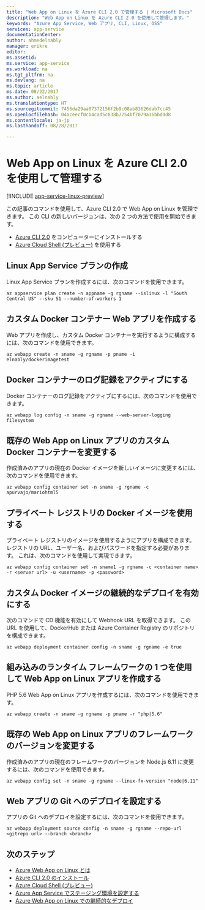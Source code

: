 ```yaml
---
title: "Web App on Linux を Azure CLI 2.0 で管理する | Microsoft Docs"
description: "Web App on Linux を Azure CLI 2.0 を使用して管理します。"
keywords: "Azure App Service, Web アプリ, CLI, Linux, OSS"
services: app-service
documentationCenter: 
author: ahmedelnably
manager: erikre
editor: 
ms.assetid: 
ms.service: app-service
ms.workload: na
ms.tgt_pltfrm: na
ms.devlang: na
ms.topic: article
ms.date: 08/22/2017
ms.author: aelnably
ms.translationtype: HT
ms.sourcegitcommit: 7456da29aa07372156f2b9c08ab83626dab7cc45
ms.openlocfilehash: 04aceecf0cb4cad5c838b7254bf7079a36bbd0d8
ms.contentlocale: ja-jp
ms.lasthandoff: 08/28/2017

---
```


# <a name="manage-web-app-on-linux-using-azure-cli"></a>Web App on Linux を Azure CLI 2.0 を使用して管理する

[!INCLUDE [app-service-linux-preview](../../includes/app-service-linux-preview.md)]

この記事のコマンドを使用して、Azure CLI 2.0 で Web App on Linux を管理できます。
この CLI の新しいバージョンは、次の 2 つの方法で使用を開始できます。

* [Azure CLI 2.0](https://docs.microsoft.com/en-us/cli/azure/install-azure-cli) をコンピューターにインストールする
* [Azure Cloud Shell (プレビュー)](../cloud-shell/overview.md) を使用する


## <a name="create-a-linux-app-service-plan"></a>Linux App Service プランの作成

Linux App Service プランを作成するには、次のコマンドを使用できます。

```azurecli-interactive
az appservice plan create -n appname -g rgname --islinux -l "South Central US" --sku S1 --number-of-workers 1
``` 

## <a name="create-a-custom-docker-container-web-app"></a>カスタム Docker コンテナー Web アプリを作成する

Web アプリを作成し、カスタム Docker コンテナーを実行するように構成するには、次のコマンドを使用できます。

```azurecli-interactive
az webapp create -n sname -g rgname -p pname -i elnably/dockerimagetest
```
 
## <a name="activate-the-docker-container-logging"></a>Docker コンテナーのログ記録をアクティブにする

Docker コンテナーのログ記録をアクティブにするには、次のコマンドを使用できます。

```azurecli-interactive
az webapp log config -n sname -g rgname --web-server-logging filesystem
```
 
## <a name="change-the-custom-docker-container-for-an-existing-web-app-on-linux-app"></a>既存の Web App on Linux アプリのカスタム Docker コンテナーを変更する

作成済みのアプリの現在の Docker イメージを新しいイメージに変更するには、次のコマンドを使用できます。

```azurecli-interactive
az webapp config container set -n sname -g rgname -c apurvajo/mariohtml5
``` 

## <a name="using-docker-images-from-a-private-registry"></a>プライベート レジストリの Docker イメージを使用する

プライベート レジストリのイメージを使用するようにアプリを構成できます。 レジストリの URL、ユーザー名、およびパスワードを指定する必要があります。 これは、次のコマンドを使用して実現できます。

```azurecli-interactive
az webapp config container set -n sname1 -g rgname -c <container name> -r <server url> -u <username> -p <password>
``` 

## <a name="enable-continuous-deployments-for-custom-docker-images"></a>カスタム Docker イメージの継続的なデプロイを有効にする

次のコマンドで CD 機能を有効にして Webhook URL を取得できます。 この URL を使用して、DockerHub または Azure Container Registry のリポジトリを構成できます。

```azurecli-interactive
az webapp deployment container config -n sname -g rgname -e true
``` 

## <a name="create-a-web-app-on-linux-app-using-one-of-our-built-in-runtime-frameworks"></a>組み込みのランタイム フレームワークの 1 つを使用して Web App on Linux アプリを作成する

PHP 5.6 Web App on Linux アプリを作成するには、次のコマンドを使用できます。

```azurecli-interactive
az webapp create -n sname -g rgname -p pname -r "php|5.6"
``` 

## <a name="change-framework-version-for-an-existing-web-app-on-linux-app"></a>既存の Web App on Linux アプリのフレームワークのバージョンを変更する

作成済みのアプリの現在のフレームワークのバージョンを Node.js 6.11 に変更するには、次のコマンドを使用できます。

```azurecli-interactive
az webapp config set -n sname -g rgname --linux-fx-version "node|6.11"
``` 

## <a name="set-up-git-deployments-for-your-web-app"></a>Web アプリの Git へのデプロイを設定する

アプリの Git へのデプロイを設定するには、次のコマンドを使用できます。

```azurecli-interactive
az webapp deployment source config -n sname -g rgname --repo-url <gitrepo url> --branch <branch>
``` 


## <a name="next-steps"></a>次のステップ
* [Azure Web App on Linux とは](app-service-linux-intro.md)
* [Azure CLI 2.0 のインストール](https://docs.microsoft.com/en-us/cli/azure/install-azure-cli)
* [Azure Cloud Shell (プレビュー)](../cloud-shell/overview.md)
* [Azure App Service でステージング環境を設定する](./web-sites-staged-publishing.md)
* [Azure Web App on Linux での継続的なデプロイ](./app-service-linux-ci-cd.md)

